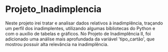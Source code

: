 # Projeto_Inadimplencia
Neste projeto irei tratar e analisar dados relativos à inadimplência, traçando um perfil dos inadimplentes, utilizando algumas bibliotecas do Python e com o auxílio de tabelas e gráficos.
No Projeto de Inadimplência II, foi adicionado uma análise mais aprofundada da variável 'tipo_cartão', que mostrou possuir alta relevância na inadimplência.
